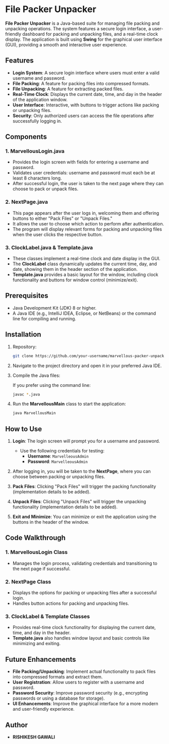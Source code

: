 # File Packer Unpacker

**File Packer Unpacker** is a Java-based suite for managing file packing and unpacking operations. The system features a secure login interface, a user-friendly dashboard for packing and unpacking files, and a real-time clock display. The application is built using **Swing** for the graphical user interface (GUI), providing a smooth and interactive user experience.

## Features

- **Login System**: A secure login interface where users must enter a valid username and password.
- **File Packing**: A feature for packing files into compressed formats.
- **File Unpacking**: A feature for extracting packed files.
- **Real-Time Clock**: Displays the current date, time, and day in the header of the application window.
- **User Interface**: Interactive, with buttons to trigger actions like packing or unpacking files.
- **Security**: Only authorized users can access the file operations after successfully logging in.

## Components

### 1. **MarvellousLogin.java**
   - Provides the login screen with fields for entering a username and password.
   - Validates user credentials: username and password must each be at least 8 characters long.
   - After successful login, the user is taken to the next page where they can choose to pack or unpack files.

### 2. **NextPage.java**
   - This page appears after the user logs in, welcoming them and offering buttons to either "Pack Files" or "Unpack Files."
   - It allows the user to choose which action to perform after authentication.
   - The program will display relevant forms for packing and unpacking files when the user clicks the respective button.

### 3. **ClockLabel.java & Template.java**
   - These classes implement a real-time clock and date display in the GUI.
   - The **ClockLabel** class dynamically updates the current time, day, and date, showing them in the header section of the application.
   - **Template.java** provides a basic layout for the window, including clock functionality and buttons for window control (minimize/exit).

## Prerequisites

- Java Development Kit (JDK) 8 or higher.
- A Java IDE (e.g., IntelliJ IDEA, Eclipse, or NetBeans) or the command line for compiling and running.

## Installation

1. Repository:

    ```bash
    git clone https://github.com/your-username/marvellous-packer-unpacker.git
    ```

2. Navigate to the project directory and open it in your preferred Java IDE.

3. Compile the Java files:

    If you prefer using the command line:
    ```bash
    javac *.java
    ```

4. Run the **MarvellousMain** class to start the application:

    ```bash
    java MarvellousMain
    ```

## How to Use

1. **Login**: The login screen will prompt you for a username and password.
   - Use the following credentials for testing:
     - **Username**: `MarvelleousAdmin`
     - **Password**: `MarvelleousAdmin`

2. After logging in, you will be taken to the **NextPage**, where you can choose between packing or unpacking files.

3. **Pack Files**: Clicking "Pack Files" will trigger the packing functionality (implementation details to be added).
   
4. **Unpack Files**: Clicking "Unpack Files" will trigger the unpacking functionality (implementation details to be added).

5. **Exit and Minimize**: You can minimize or exit the application using the buttons in the header of the window.

## Code Walkthrough

### 1. **MarvellousLogin Class**
   - Manages the login process, validating credentials and transitioning to the next page if successful.

### 2. **NextPage Class**
   - Displays the options for packing or unpacking files after a successful login.
   - Handles button actions for packing and unpacking files.

### 3. **ClockLabel & Template Classes**
   - Provides real-time clock functionality for displaying the current date, time, and day in the header.
   - **Template.java** also handles window layout and basic controls like minimizing and exiting.

## Future Enhancements

- **File Packing/Unpacking**: Implement actual functionality to pack files into compressed formats and extract them.
- **User Registration**: Allow users to register with a username and password.
- **Password Security**: Improve password security (e.g., encrypting passwords or using a database for storage).
- **UI Enhancements**: Improve the graphical interface for a more modern and user-friendly experience.

## Author

- **RISHIKESH GAWALI**
